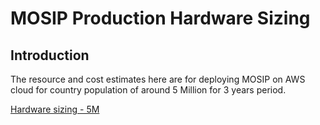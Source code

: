 # MOSIP Production Hardware Sizing

## Introduction

The resource and cost estimates here are for deploying MOSIP on AWS cloud for country population of around 5 Million for 3 years period.

[Hardware sizing - 5M](https://calculator.aws/#/estimate?id=da040515566bfab63f94864dcc97dff9174f056e)
